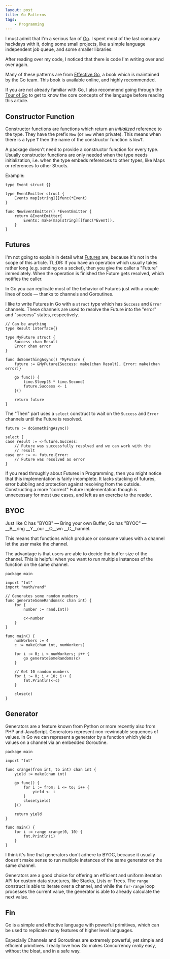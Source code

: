```yaml
---
layout: post
title: Go Patterns
tags:
    - Programming
---
```


I must admit that I'm a serious fan of [Go][]. I spent most of the last
company hackdays with it, doing some small projects, like a simple
language independent job queue, and some smaller libraries.

After reading over my code, I noticed that there is code I'm writing
over and over again.

Many of these patterns are from [Effective Go][], a book which is
maintained by the Go team. This book is available online, and highly
recommended.

If you are not already familiar with Go, I also recommend going through the [Tour of Go][] to get to know the core concepts of the language before reading this article.

[Tour of Go]: http://tour.golang.org/
[Effective Go]: http://golang.org/doc/effective_go.html
[Go]: http://golang.org

## Constructor Function

Constructor functions are functions which return an
_initialized_ reference to the type. They have the prefix `New` (or `new` when private).
This means when there is a type `T` then the name of the constructor
function is `NewT`.

A package doesn't need to provide a constructor function for every type.
Usually constructor functions are only needed when the type needs
initialization, i.e. when the type embeds references to other types,
like Maps or references to other Structs.

Example:

    type Event struct {}

    type EventEmitter struct {
        Events map[string][]func(*Event)
    }

    func NewEventEmitter() *EventEmitter {
        return &EventEmitter{
            Events: make(map[string][]func(*Event)),
        }
    }

## Futures

I'm not going to explain in detail what [Futures][] are, because it's not in the
scope of this article. TL;DR: If you have an operation which usually
takes rather long (e.g. sending on a socket), then you give the caller a
"Future" immediately. When the operation is finished the Future gets
resolved, which notifies the caller.

[Futures]: http://en.wikipedia.org/wiki/Future_(programming)

In Go you can replicate most of the behavior of Futures just with a couple lines of code —
thanks to channels and Goroutines.

I like to write Futures in Go with a `struct` type which has `Success` and
`Error` channels. These channels are used to resolve the Future into the
"error" and "success" states, respectively.

    // Can be anything
    type Result interface{}

    type MyFuture struct {
        Success chan Result
        Error chan error
    }

    func doSomethingAsync() *MyFuture {
        future := &MyFuture{Success: make(chan Result), Error: make(chan error)}

        go func() {
            time.Sleep(5 * time.Second)
            future.Success <- 1
        }()

        return future
    }

The "Then" part uses a `select` construct to wait on the `Success`
and `Error` channels until the Future is resolved.

    future := doSomethingAsync()

    select {
    case result := <-future.Success:
        // Future was successfully resolved and we can work with the
        // result
    case err := <- future.Error:
        // Future was resolved as error
    }

If you read throughly about Futures in Programming, then you might
notice that this implementation is fairly incomplete. It lacks stacking
of futures, error bubbling and protection against resolving from
the outside. Constructing a more "correct" Future implementation though is
unnecessary for most use cases, and left as an exercise to the reader.

## BYOC

Just like C has "BYOB" — Bring your own Buffer, Go has "BYOC" — __B__ring
__Y__our __O__wn __C__hannel.

This means that functions which produce or consume
values with a channel let the user make the channel.

The advantage is that users are able to decide the buffer size of the
channel. This is helpful when you want to run multiple instances of the
function on the same channel.

    package main

    import "fmt"
    import "math/rand"

    // Generates some random numbers
    func generateSomeRandoms(c chan int) {
        for {
            number := rand.Int()

            c<-number
        }
    }

    func main() {
        numWorkers := 4
        c := make(chan int, numWorkers)

        for i := 0; i < numWorkers; i++ {
            go generateSomeRandoms(c)
        }

        // Get 10 random numbers
        for i := 0; i < 10; i++ {
            fmt.Println(<-c)
        }

        close(c)
    }

## Generator

Generators are a feature known from Python or more recently also from
PHP and JavaScript. Generators represent non-rewindable sequences of
values. In Go we can represent a generator by a function which yields
values on a channel via an embedded Goroutine.

    package main

    import "fmt"

    func xrange(from int, to int) chan int {
        yield := make(chan int)

        go func() {
            for i := from; i <= to; i++ {
                yield <- i
            }
            close(yield)
        }()

        return yield
    }

    func main() {
        for i := range xrange(0, 10) {
            fmt.Println(i)
        }
    }

I think it's fine that generators don't adhere to BYOC, because it
usually doesn't make sense to run multiple instances of the same
generator on the same channel.

Generators are a good choice for offering an efficient and uniform iteration API
for custom data structures, like Stacks, Lists or Trees. The `range` construct is able to iterate
over a channel, and while the `for-range` loop processes the current
value, the generator is able to already calculate the next value.

## Fin

Go is a simple and effective language with powerful primitives, which
can be used to replicate many features of higher level languages.

Especially Channels and Goroutines are extremely powerful, yet simple
and efficient primitives. I really love how Go makes Concurrency
_really_ easy, without the bloat, and in a safe way.
